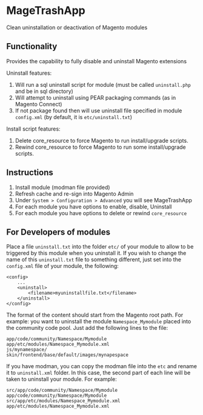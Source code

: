 MageTrashApp
============

Clean uninstallation or deactivation of Magento modules

## Functionality  ##

Provides the capability to fully disable and uninstall Magento extensions

Uninstall features:

1. Will run a sql uninstall script for module (must be called `uninstall.php` and be in sql directory)
2. Will attempt to uninstall using PEAR packaging commands (as in Magento Connect)
3. If not package found then will use uninstall file specified in module `config.xml` (by default, it is `etc/uninstall.txt`)

Install script features:

1. Delete core_resource to force Magento to run install/upgrade scripts.
2. Rewind core_resource to force Magento to run some install/upgrade scripts.


## Instructions ##

1. Install module (modman file provided)
2. Refresh cache and re-sign into Magento Admin
3. Under `System > Configuration > Advanced` you will see MageTrashApp
4. For each module you have options to enable, disable, Uninstall
5. For each module you have options to delete or rewind `core_resource`



## For Developers of modules ##
Place a file `uninstall.txt` into the folder `etc/`  of your module to allow to be triggered by this module when you uninstall it.
If you wish to change the name of this `uninstall.txt` file to something different, just set into the `config.xml` file of your module, the following:

    <config>
        ...
        <uninstall>
            <filename>myuninstallfile.txt</filename>
        </uninstall>
    </config>

The format of the content should start from the Magento root path. For example: you want to uninstall the module `Namespace_Mymodule` placed into the community code pool.
Just add the following lines to the file:

    app/code/community/Namespace/Mymodule
    app/etc/modules/Namespace_Mymodule.xml
    js/mynamespace/
    skin/frontend/base/default/images/mynapespace

If you have modman, you can copy the modman file into the `etc` and rename it to `uninstall.xml` folder. In this case, the second part of each line will be taken to uninstall your module.
For example:

    src/app/code/community/Namespace/Mymodule 	app/code/community/Namespace/Mymodule
    src/app/etc/modules/Namespace_Mymodule.xml 	app/etc/modules/Namespace_Mymodule.xml